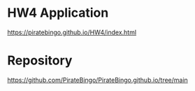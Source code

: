 # HW4 Application
https://piratebingo.github.io/HW4/index.html

# Repository
https://github.com/PirateBingo/PirateBingo.github.io/tree/main

